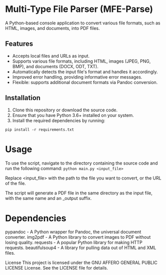 # Multi-Type File Parser (MFE-Parse)

A Python-based console application to convert various file formats, such as HTML, images, and documents, into PDF files.

## Features

- Accepts local files and URLs as input.
- Supports various file formats, including HTML, images (JPEG, PNG, BMP), and documents (DOCX, ODT, TXT).
- Automatically detects the input file's format and handles it accordingly.
- Improved error handling, providing informative error messages.
- Flexible: supports additional document formats via Pandoc conversion.

## Installation

1. Clone this repository or download the source code.
2. Ensure that you have Python 3.6+ installed on your system.
3. Install the required dependencies by running:

```pip install -r requirements.txt```

# Usage 
To use the script, navigate to the directory containing the source code and run the following command:
```python main.py <input_file>```

Replace <input_file> with the path to the file you want to convert, or the URL of the file.

The script will generate a PDF file in the same directory as the input file, with the same name and an _output suffix.

# Dependencies
pypandoc - A Python wrapper for Pandoc, the universal document converter.
img2pdf - A Python library to convert images to PDF without losing quality.
requests - A popular Python library for making HTTP requests.
beautifulsoup4 - A library for pulling data out of HTML and XML files.

License
This project is licensed under the GNU AFFERO GENERAL PUBLIC LICENSE License. See the LICENSE file for details.
